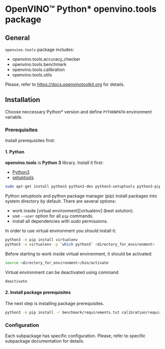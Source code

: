 # OpenVINO™ Python* openvino.tools package

## General
`openvino.tools` package includes:
* openvino.tools.accuracy_checker
* openvino.tools.benchmark
* openvino.tools.calibration
* openvino.tools.utils

Please, refer to https://docs.openvinotoolkit.org for details.

## Installation
Choose neccessary Python\* version and define `PYTHONPATH` environment variable.

### Prerequisites

Install prerequisites first:

#### 1. Python

**openvino.tools** is **Python 3** library. Install it first:

- [Python3][python3]
- [setuptools][setuptools]

```bash
sudo apt-get install python3 python3-dev python3-setuptools python3-pip
```

Python setuptools and python package manager (pip) install packages into system directory by default. There are several options:

- work inside [virtual environment][virtualenv] (best solution).
- use `--user` option for all `pip` commands.
- install all dependencies with *sudo* permissions.

In order to use virtual environment you should install it:

```bash
python3 -m pip install virtualenv
python3 -m virtualenv -p `which python3` <directory_for_environment>
```

Before starting to work inside virtual environment, it should be activated:

```bash
source <directory_for_environment>/bin/activate
```

Virtual environment can be deactivated using command

```bash
deactivate
```

#### 2. Install package prerequisites

The next step is installing package prerequisites.

```bash
python3 -m pip install -r benchmark/requirements.txt calibration/requirements.txt
```

### Configuration

Each subpackage has specific configuration. Please, refer to specific subpackage documentation for details.

[python3]: https://www.python.org/downloads/
[setuptools]: https://pypi.python.org/pypi/setuptools

